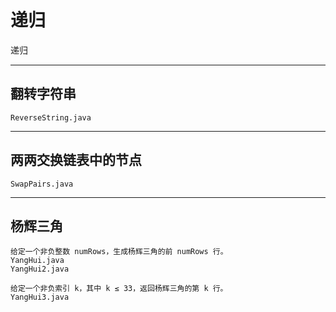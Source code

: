# 递归


递归

---
## 翻转字符串

    ReverseString.java
    
---
## 两两交换链表中的节点

    SwapPairs.java

---
## 杨辉三角

    给定一个非负整数 numRows，生成杨辉三角的前 numRows 行。
    YangHui.java
    YangHui2.java
    
    给定一个非负索引 k，其中 k ≤ 33，返回杨辉三角的第 k 行。
    YangHui3.java
    
    